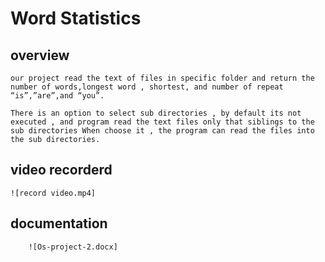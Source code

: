 # Word Statistics

## overview 

    our project read the text of files in specific folder and return the number of words,longest word , shortest, and number of repeat “is”,”are”,and “you”.
	
    There is an option to select sub directories , by default its not executed , and program read the text files only that siblings to the sub directories When choose it , the program can read the files into the sub directories.





## video recorderd  

    ![record video.mp4]



## documentation
        ![Os-project-2.docx]